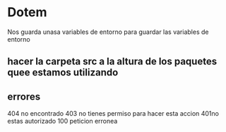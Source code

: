 # Dotem
Nos guarda unasa variables de entorno para guardar las variables de entorno

## hacer la carpeta src a la altura de los paquetes quee estamos utilizando

## errores
404 no encontrado
403 no tienes permiso para hacer esta accion
401no estas autorizado
100 peticion erronea
